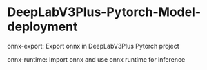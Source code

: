 # DeepLabV3Plus-Pytorch-Model-deployment
onnx-export: Export onnx in DeepLabV3Plus Pytorch project

onnx-runtime: Import onnx and use onnx runtime for inference

